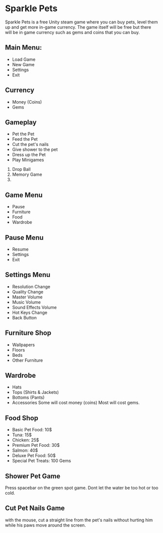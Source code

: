 # Sparkle Pets
Sparkle Pets is a free Unity steam game where you can buy pets, level them up and get more in-game currency. The game itself will be free but there will be in game currency such as gems and coins that you can buy.

## Main Menu:
* Load Game
* New Game
* Settings
* Exit

## Currency
* Money (Coins)
* Gems

## Gameplay
* Pet the Pet
* Feed the Pet
* Cut the pet's nails
* Give shower to the pet
* Dress up the Pet
* Play Minigames
1. Drop Ball
2. Memory Game
3. 

## Game Menu
* Pause
* Furniture
* Food
* Wardrobe

## Pause Menu
* Resume
* Settings
* Exit

## Settings Menu
* Resolution Change
* Quality Change
* Master Volume
* Music Volume
* Sound Effects Volume
* Hot Keys Change
* Back Button

## Furniture Shop
* Wallpapers
* Floors
* Beds
* Other Furniture

## Wardrobe
* Hats
* Tops (Shirts & Jackets)
* Bottoms (Pants)
* Accessories
Some will cost money (coins)
Most will cost gems.

## Food Shop
* Basic Pet Food: 10$
* Tuna: 15$
* Chicken: 25$
* Premium Pet Food: 30$
* Salmon: 40$
* Deluxe Pet Food: 50$
* Special Pet Treats: 100 Gems

## Shower Pet Game
Press spacebar on the green spot game. Dont let the water be too hot or too cold.

## Cut Pet Nails Game
with the mouse, cut a straight line from the pet's nails without hurting him while his paws move around the screen.
